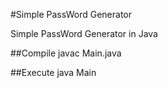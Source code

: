 #Simple PassWord Generator

Simple PassWord Generator in Java

##Compile 
    javac Main.java

##Execute
    java Main